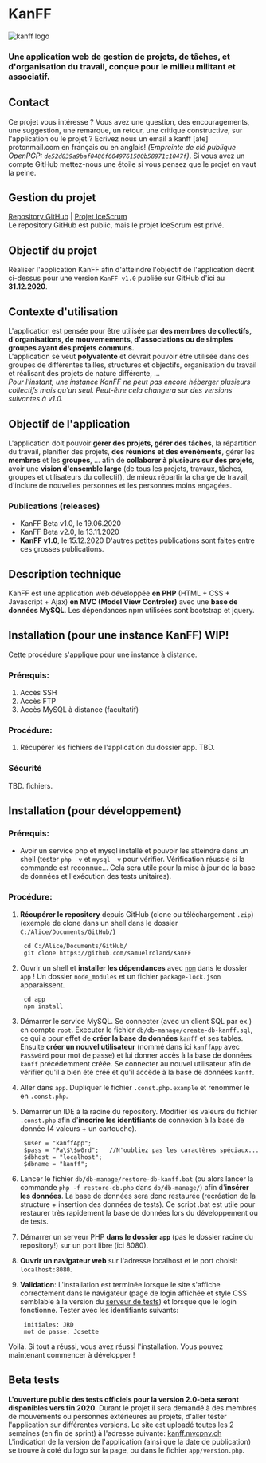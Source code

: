# KanFF

![kanff logo](https://raw.githubusercontent.com/samuelroland/KanFF/master/app/view/medias/logos/KanFF_Logo_background.png)


### Une application web de gestion de projets, de tâches, et d'organisation du travail, conçue pour le milieu militant et associatif.

## Contact
Ce projet vous intéresse ? Vous avez une question, des encouragements, une suggestion, une remarque, un retour, une critique constructive, sur l'application ou le projet ? Ecrivez nous un email à kanff [ate] protonmail.com en français ou en anglais! *(Empreinte de clé publique OpenPGP: `de52d839a9baf0486f6049761500b58971c1047f`)*. Si vous avez un compte GitHub mettez-nous une étoile si vous pensez que le projet en vaut la peine.

## Gestion du projet
[Repository GitHub](https://github.com/samuelroland/KanFF) | [Projet IceScrum](https://cloud.icescrum.com/p/PWB2AGDC)  
Le repository GitHub est public, mais le projet IceScrum est privé.

## Objectif du projet
Réaliser l'application KanFF afin d'atteindre l'objectif de l'application décrit ci-dessus pour une version `KanFF v1.0` publiée sur GitHub d'ici au **31.12.2020**.

## Contexte d'utilisation
L'application est pensée pour être utilisée par **des membres de collectifs, d'organisations, de mouvemements, d'associations ou de simples groupes ayant des projets communs.**  
L'application se veut **polyvalente** et devrait pouvoir être utilisée dans des groupes de différentes tailles, structures et objectifs, organisation du travail et réalisant des projets de nature différente, ...  
*Pour l'instant, une instance KanFF ne peut pas encore héberger plusieurs collectifs mais qu'un seul. Peut-être cela changera sur des versions suivantes à v1.0.*

## Objectif de l'application
L'application doit pouvoir **gérer des projets, gérer des tâches**, la répartition du travail, planifier des projets, **des réunions et des événéments**, gérer les **membres** et les **groupes**, ... afin de **collaborer à plusieurs sur des projets**, avoir une **vision d'ensemble large** (de tous les projets, travaux, tâches, groupes et utilisateurs du collectif), de mieux répartir la charge de travail, d'inclure de nouvelles personnes et les personnes moins engagées.

### Publications (releases)
- KanFF Beta v1.0, le 19.06.2020
- KanFF Beta v2.0, le 13.11.2020
- **KanFF v1.0**, le 15.12.2020
D'autres petites publications sont faites entre ces grosses publications.

## Description technique
KanFF est une application web développée **en PHP** (HTML + CSS + Javascript + Ajax) **en MVC (Model View Controler)** avec une **base de données MySQL**. Les dépendances npm utilisées sont bootstrap et jquery.

## Installation (pour une instance KanFF) WIP!
Cette procédure s'applique pour une instance à distance.
### Prérequis:
1. Accès SSH
1. Accès FTP
1. Accès MySQL à distance (facultatif)

### Procédure:
1. Récupérer les fichiers de l'application du dossier app.
TBD.

### Sécurité
TBD. fichiers.

## Installation (pour développement)
### Prérequis:
- Avoir un service php et mysql installé et pouvoir les atteindre dans un shell (tester `php -v` et `mysql -v` pour vérifier. Vérification réussie si la commande est reconnue... Cela sera utile pour la mise à jour de la base de données et l'exécution des tests unitaires).

### Procédure:

1. **Récupérer le repository** depuis GitHub (clone ou téléchargement `.zip`) (exemple de clone dans un shell dans le dossier `C:/Alice/Documents/GitHub/`)
        
        cd C:/Alice/Documents/GitHub/
        git clone https://github.com/samuelroland/KanFF


1. Ouvrir un shell et **installer les dépendances** avec [`npm`](https://www.npmjs.com/get-npm) dans le dossier `app` ! Un dossier `node_modules` et un fichier `package-lock.json` apparaissent.

        cd app
        npm install

1. Démarrer le service MySQL. Se connecter (avec un client SQL par ex.) en compte `root`. Executer le fichier `db/db-manage/create-db-kanff.sql`, ce qui a pour effet de **créer la base de données** `kanff` et ses tables. Ensuite **créer un nouvel utilisateur** (nommé dans ici `kanffApp` avec `Pa$$w0rd` pour mot de passe) et lui donner accès à la base de données `kanff` précédemment créée. Se connecter au nouvel utilisateur afin de vérifier qu'il a bien été créé et qu'il accède à la base de données `kanff`.
1. Aller dans `app`. Dupliquer le fichier `.const.php.example` et renommer le en `.const.php`.
1. Démarrer un IDE à la racine du repository. Modifier les valeurs du fichier `.const.php` afin d'**inscrire les identifiants** de connexion à la base de donnée (4 valeurs + un cartouche).

        $user = "kanffApp";
        $pass = "Pa\$\$w0rd";   //N'oubliez pas les caractères spéciaux...
        $dbhost = "localhost";
        $dbname = "kanff";

1. Lancer le fichier `db/db-manage/restore-db-kanff.bat` (ou alors lancer la commande `php -f restore-db.php` dans `db/db-manage/`) afin d'**insérer les données**. La base de données sera donc restaurée (recréation de la structure + insertion des données de tests). Ce script .bat est utile pour restaurer très rapidement la base de données lors du développement ou de tests.
1. Démarrer un serveur PHP **dans le dossier `app`** (pas le dossier racine du repository!) sur un port libre (ici 8080).
1. **Ouvrir un navigateur web** sur l'adresse localhost et le port choisi: `localhost:8080`.
1. **Validation**: L'installation est terminée lorsque le site s'affiche correctement dans le navigateur (page de login affichée et style CSS semblable à la version du [serveur de tests](https://kanff.mycpnv.ch)) et lorsque que le login fonctionne. Tester avec les identifiants suivants:
        
        initiales: JRD
        mot de passe: Josette

Voilà. Si tout a réussi, vous avez réussi l'installation. Vous pouvez maintenant commencer à développer !


## Beta tests
**L'ouverture public des tests officiels pour la version 2.0-beta seront disponibles vers fin 2020.**
Durant le projet il sera demandé à des membres de mouvements ou personnes extérieures au projets, d'aller tester l'application sur différentes versions.
Le site est uploadé toutes les 2 semaines (en fin de sprint) à l'adresse suivante: [kanff.mycpnv.ch](https://kanff.mycpnv.ch)
L'indication de la version de l'application (ainsi que la date de publication) se trouve à coté du logo sur la page, ou dans le fichier `app/version.php`.